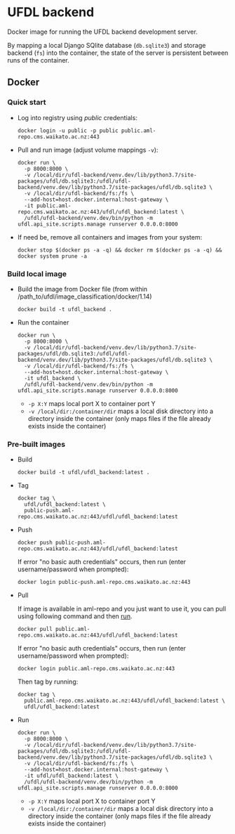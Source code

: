# UFDL backend

Docker image for running the UFDL backend development server.

By mapping a local Django SQlite database (`db.sqlite3`) and storage 
backend (`fs`) into the container, the state of the server is persistent
between runs of the container.
 

## Docker

### Quick start

* Log into registry using *public* credentials:

  ```commandline
  docker login -u public -p public public.aml-repo.cms.waikato.ac.nz:443 
  ```

* Pull and run image (adjust volume mappings `-v`):

  ```commandline
  docker run \
    -p 8000:8000 \
    -v /local/dir/ufdl-backend/venv.dev/lib/python3.7/site-packages/ufdl/db.sqlite3:/ufdl/ufdl-backend/venv.dev/lib/python3.7/site-packages/ufdl/db.sqlite3 \
    -v /local/dir/ufdl-backend/fs:/fs \
    --add-host=host.docker.internal:host-gateway \
    -it public.aml-repo.cms.waikato.ac.nz:443/ufdl/ufdl_backend:latest \
    /ufdl/ufdl-backend/venv.dev/bin/python -m ufdl.api_site.scripts.manage runserver 0.0.0.0:8000
  ```

* If need be, remove all containers and images from your system:

  ```commandline
  docker stop $(docker ps -a -q) && docker rm $(docker ps -a -q) && docker system prune -a
  ```


### Build local image

* Build the image from Docker file (from within /path_to/ufdl/image_classification/docker/1.14)

  ```commandline
  docker build -t ufdl_backend .
  ```

* Run the container

  ```commandline
  docker run \
    -p 8000:8000 \
    -v /local/dir/ufdl-backend/venv.dev/lib/python3.7/site-packages/ufdl/db.sqlite3:/ufdl/ufdl-backend/venv.dev/lib/python3.7/site-packages/ufdl/db.sqlite3 \
    -v /local/dir/ufdl-backend/fs:/fs \
    --add-host=host.docker.internal:host-gateway \
    -it ufdl_backend \
    /ufdl/ufdl-backend/venv.dev/bin/python -m ufdl.api_site.scripts.manage runserver 0.0.0.0:8000
  ```
  * `-p X:Y` maps local port X to container port Y 
  * `-v /local/dir:/container/dir` maps a local disk directory into a directory inside the container
    (only maps files if the file already exists inside the container)

### Pre-built images

* Build

  ```commandline
  docker build -t ufdl/ufdl_backend:latest .
  ```
  
* Tag

  ```commandline
  docker tag \
    ufdl/ufdl_backend:latest \
    public-push.aml-repo.cms.waikato.ac.nz:443/ufdl/ufdl_backend:latest
  ```
  
* Push

  ```commandline
  docker push public-push.aml-repo.cms.waikato.ac.nz:443/ufdl/ufdl_backend:latest
  ```
  If error "no basic auth credentials" occurs, then run (enter username/password when prompted):
  
  ```commandline
  docker login public-push.aml-repo.cms.waikato.ac.nz:443
  ```
  
* Pull

  If image is available in aml-repo and you just want to use it, you can pull using following command and then [run](#run).

  ```commandline
  docker pull public.aml-repo.cms.waikato.ac.nz:443/ufdl/ufdl_backend:latest
  ```
  If error "no basic auth credentials" occurs, then run (enter username/password when prompted):
  
  ```commandline
  docker login public.aml-repo.cms.waikato.ac.nz:443
  ```
  Then tag by running:
  
  ```commandline
  docker tag \
    public.aml-repo.cms.waikato.ac.nz:443/ufdl/ufdl_backend:latest \
    ufdl/ufdl_backend:latest
  ```

* <a name="run">Run</a>

  ```commandline
  docker run \
    -p 8000:8000 \
    -v /local/dir/ufdl-backend/venv.dev/lib/python3.7/site-packages/ufdl/db.sqlite3:/ufdl/ufdl-backend/venv.dev/lib/python3.7/site-packages/ufdl/db.sqlite3 \
    -v /local/dir/ufdl-backend/fs:/fs \
    --add-host=host.docker.internal:host-gateway \
    -it ufdl/ufdl_backend:latest \
    /ufdl/ufdl-backend/venv.dev/bin/python -m ufdl.api_site.scripts.manage runserver 0.0.0.0:8000
  ```
  * `-p X:Y` maps local port X to container port Y 
  * `-v /local/dir:/container/dir` maps a local disk directory into a directory inside the container
    (only maps files if the file already exists inside the container)
